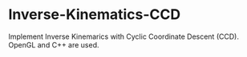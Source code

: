# Inverse-Kinematics-CCD
Implement Inverse Kinemarics with Cyclic Coordinate Descent (CCD). OpenGL and C++ are used.
